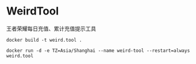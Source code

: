 # WeirdTool
王者荣耀每日充值、累计充值提示工具

```Shell
docker build -t weird.tool .
```
```Shell
docker run -d -e TZ=Asia/Shanghai --name weird-tool --restart=always weird.tool
```

